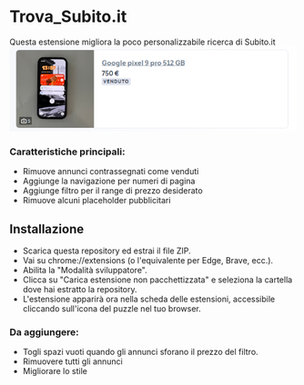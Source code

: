 # Trova_Subito.it
Questa estensione migliora la poco personalizzabile ricerca di Subito.it <br>
![alt text](https://github.com/Gabbo144/Subito.it_nascondi_venduti/blob/main/dim.png "Logo Title Text 1") 
<br/>
### Caratteristiche principali:
- Rimuove annunci contrassegnati come venduti
- Aggiunge la navigazione per numeri di pagina
- Aggiunge filtro per il range di prezzo desiderato
- Rimuove alcuni placeholder pubblicitari

## Installazione
- Scarica questa repository ed estrai il file ZIP.
- Vai su chrome://extensions (o l'equivalente per Edge, Brave, ecc.).
- Abilita la "Modalità sviluppatore".
- Clicca su "Carica estensione non pacchettizzata" e seleziona la cartella dove hai estratto la repository.
- L'estensione apparirà ora nella scheda delle estensioni, accessibile cliccando sull'icona del puzzle nel tuo browser.

### Da aggiungere:
- Togli spazi vuoti quando gli annunci sforano il prezzo del filtro.
- Rimuovere tutti gli annunci
- Migliorare lo stile
